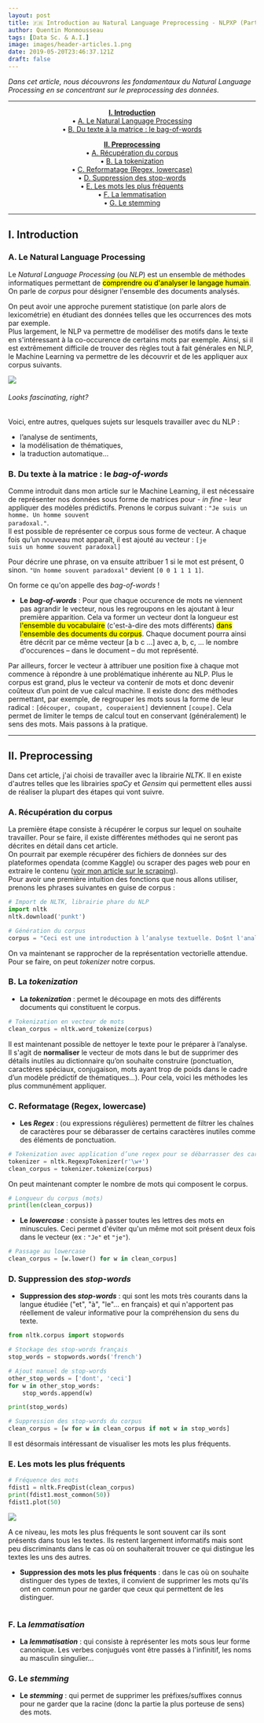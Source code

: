 ```yaml
---
layout: post
title: 🇫🇷 Introduction au Natural Language Preprocessing - NLPXP (Part. 1) / En cours d'écriture
author: Quentin Monmousseau
tags: [Data Sc. & A.I.]
image: images/header-articles.1.png
date: 2019-05-20T23:46:37.121Z
draft: false
---
```


*Dans cet article, nous découvrons les fondamentaux du Natural Language Processing en se concentrant sur le preprocessing des données.*

---

<center>

**[I. Introduction](#one)**  
• [A. Le Natural Language Processing](#one-a)  
• [B. Du texte à la matrice : le bag-of-words](#one-b)  


**[II. Preprocessing](#two)**  
• [A. Récupération du corpus](#two-a)  
• [B. La tokenization](#two-b)  
• [C. Reformatage (Regex, lowercase)](#two-c)  
• [D. Suppression des stop-words](#two-d)  
• [E. Les mots les plus fréquents](#two-e)  
• [F. La lemmatisation](#two-f)  
• [G. Le stemming](#two-g)

</center>

---

<a id="one"></a>
## I. Introduction

<a id="one-a"></a>
### A. Le Natural Language Processing

Le *Natural Language Processing* (ou *NLP*) est un ensemble de méthodes informatiques permettant de <mark>comprendre ou d'analyser le langage humain</mark>. On parle de *corpus* pour désigner l'ensemble des documents analysés.

On peut avoir une approche purement statistique (on parle alors de lexicométrie) en étudiant des données telles que les occurrences des mots par exemple.  
Plus largement, le NLP va permettre de modéliser des motifs dans le texte en s'intéressant à la co-occurence de certains mots par exemple. Ainsi, si il est extrêmement difficile de trouver des règles tout à fait générales en NLP, le Machine Learning va permettre de les découvrir et de les appliquer aux corpus suivants.

![](images/whatisnlp.jpg)
###### Looks fascinating, right?

Voici, entre autres, quelques sujets sur lesquels travailler avec du NLP :
- l’analyse de sentiments,
- la modélisation de thématiques,
- la traduction automatique...

<a id="one-b"></a>
### B. Du texte à la matrice : le *bag-of-words*

Comme introduit dans mon article sur le Machine Learning, il est nécessaire de représenter nos données sous forme de matrices pour - *in fine* - leur appliquer des modèles prédictifs.
Prenons le corpus suivant : <code>"Je suis un homme. Un homme souvent paradoxal."</code>.  
Il est possible de représenter ce corpus sous forme de vecteur. A chaque fois qu’un nouveau mot apparaît, il est ajouté au vecteur :
<code>[je suis un homme souvent paradoxal]</code>

Pour décrire une phrase, on va ensuite attribuer 1 si le mot est présent, 0 sinon.
<code>"Un homme souvent paradoxal"</code> devient <code>[0 0 1 1 1 1]</code>.

On forme ce qu'on appelle des *bag-of-words* !

- **Le *bag-of-words*** : Pour que chaque occurence de mots ne viennent pas agrandir le vecteur, nous les regroupons en les ajoutant à leur première apparition. Cela va former un vecteur dont la longueur est <mark>l'ensemble du vocabulaire</mark> (c'est-à-dire des mots différents) <mark>dans l'ensemble des documents du corpus</mark>. Chaque document pourra ainsi être décrit par ce même vecteur [a b c ...] avec a, b, c, ... le nombre d'occurences – dans le document – du mot représenté.

Par ailleurs, forcer le vecteur à attribuer une position fixe à chaque mot commence à répondre à une problématique inhérente au NLP. Plus le corpus est grand, plus le vecteur va contenir de mots et donc devenir coûteux d’un point de vue calcul machine. Il existe donc des méthodes permettant, par exemple, de regrouper les mots sous la forme de leur radical : <code>[découper, coupant, couperaient]</code> deviennent <code>[coupe]</code>. Cela permet de limiter le temps de calcul tout en conservant (généralement) le sens des mots. Mais passons à la pratique.

---

<a id="two"></a>
## II. Preprocessing

Dans cet article, j'ai choisi de travailler avec la librairie *NLTK*. Il en existe d'autres telles que les librairies *spaCy* et *Gensim* qui permettent elles aussi de réaliser la plupart des étapes qui vont suivre.

<a id="two-a"></a>
### A. Récupération du corpus

La première étape consiste à récupérer le corpus sur lequel on souhaite travailler. Pour se faire, il existe différentes méthodes qui ne seront pas décrites en détail dans cet article.  
On pourrait par exemple récupérer des fichiers de données sur des plateformes opendata (comme Kaggle) ou scraper des pages web pour en extraire le contenu ([voir mon article sur le scraping](https://quentin-monmousseau.netlify.com/WMXP/part-1/)).  
Pour avoir une première intuition des fonctions que nous allons utiliser, prenons les phrases suivantes en guise de corpus : 

```python
# Import de NLTK, librairie phare du NLP
import nltk
nltk.download('punkt')

# Génération du corpus
corpus = "Ceci est une introduction à l’analyse textuelle. Do$nt l'analyse pour’rait po$$ser problème." 
```

On va maintenant se rapprocher de la représentation vectorielle attendue. Pour se faire, on peut *tokenizer* notre corpus.

<a id="two-b"></a>
### B. **La *tokenization*** 

- **La *tokenization*** : permet le découpage en mots des différents documents qui constituent le corpus.

```python
# Tokenization en vecteur de mots
clean_corpus = nltk.word_tokenize(corpus)
```

Il est maintenant possible de nettoyer le texte pour le préparer à l’analyse.  
Il s'agit de **normaliser** le vecteur de mots dans le but de supprimer des détails inutiles au dictionnaire qu’on souhaite construire (ponctuation, caractères spéciaux, conjugaison, mots ayant trop de poids dans le cadre d’un modèle prédictif de thématiques…). Pour cela, voici les méthodes les plus communément appliquer.

<a id="two-c"></a>
### C. Reformatage (Regex, lowercase)

- **Les *Regex*** : (ou expressions régulières) permettent de filtrer les chaînes de caractères pour se débarasser de certains caractères inutiles comme des éléments de ponctuation.

```python
# Tokenization avec application d’une regex pour se débarrasser des caractères inutiles
tokenizer = nltk.RegexpTokenizer(r'\w+')
clean_corpus = tokenizer.tokenize(corpus)
```

On peut maintenant compter le nombre de mots qui composent le corpus.

```python
# Longueur du corpus (mots)
print(len(clean_corpus))
```

- **Le *lowercase*** : consiste à passer toutes les lettres des mots en minuscules. Ceci permet d'éviter qu'un même mot soit présent deux fois dans le vecteur (ex : <code>"Je"</code> et <code>"je"</code>).

```python
# Passage au lowercase
clean_corpus = [w.lower() for w in clean_corpus]
```

<a id="two-d"></a>
### D. **Suppression des *stop-words***

- **Suppression des *stop-words*** : qui sont les mots très courants dans la langue étudiée ("et", "à", "le"... en français) et qui n'apportent pas réellement de valeur informative pour la compréhension du sens du texte.

```python
from nltk.corpus import stopwords

# Stockage des stop-words français
stop_words = stopwords.words('french')

# Ajout manuel de stop-words
other_stop_words = ['dont', 'ceci']
for w in other_stop_words:
    stop_words.append(w)

print(stop_words)
```

```python
# Suppression des stop-words du corpus
clean_corpus = [w for w in clean_corpus if not w in stop_words]
```

Il est désormais intéressant de visualiser les mots les plus fréquents.

<a id="two-e"></a>
### E. Les mots les plus fréquents

```python
# Fréquence des mots
fdist1 = nltk.FreqDist(clean_corpus)
print(fdist1.most_common(50))
fdist1.plot(50)
```

![](images/wordfreq.png)

A ce niveau, les mots les plus fréquents le sont souvent car ils sont présents dans tous les textes. Ils restent largement informatifs mais sont peu discriminants dans le cas où on souhaiterait trouver ce qui distingue les textes les uns des autres.

- **Suppression des mots les plus fréquents** : dans le cas où on souhaite distinguer des types de textes, il convient de supprimer les mots qu'ils ont en commun pour ne garder que ceux qui permettent de les distinguer.

```python
```

<a id="two-f"></a>
### F. La *lemmatisation*

- **La *lemmatisation*** : qui consiste à représenter les mots sous leur forme canonique. Les verbes conjugués vont être passés à l'infinitif, les noms au masculin singulier...

<a id="two-g"></a>
### G. Le *stemming*

- **Le *stemming*** : qui permet de supprimer les préfixes/suffixes connus pour ne garder que la racine (donc la partie la plus porteuse de sens) des mots.